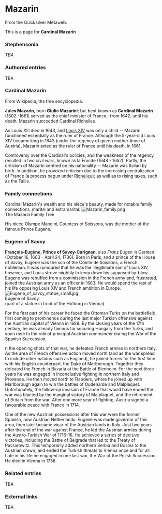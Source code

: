 
# Mazarin

From the Quicksilver Metaweb.

This is a page for **Cardinal Mazarin**
### Stephensonia


*TBA*

### Authored entries


TBA

### Cardinal Mazarin

 
From Wikipedia, the free encyclopedia. 

**Jules Mazarin**, born **Giulio Mazarini**; but best known as **Cardinal Mazarin** (1602 -1661) served as the chief minister of France ; from 1642, until his death. Mazarin succeeded Cardinal Richelieu.

As Louis XIII died in 1643, and [Louis XIV](/louis-xiv) was only a child -- Mazarin functioned essentially as the ruler of France. Although the 5-year-old Louis XIV became king in 1643 (under the regency of queen mother Anne of Austria), Mazarin acted as the ruler of France until his death, in 1661.

Controversy over the Cardinal's policies, and the weakness of the regency, resulted in two civil wars, known as la Fronde (1648 - 1652). Partly, the criticism of Mazarin centred on his nationality -- Mazarin was Italian by birth. In addition, he provoked criticism due to the increasing centralization of France (a process begun under [Richelieu](/richelieu)); as well as to rising taxes, such as the Taille.

### Family connections

 
Cardinal Mazarin's wealth and his niece's beauty, made for notable family connections, marital and extramarital:
![Mazarin_family.png](/images/Mazarin_family.png)  
The Mazarin Family Tree

His niece Olympe Mancini, Countess of Soissons, was the mother of the famous Prince Eugene.

### Eugene of Savoy


**François-Eugène, Prince of Savoy-Carignan**, also *Franz Eugen* in German (October 16, 1663 - April 24, 1736). Born in Paris, and a prince of the House of Savoy, Eugene was the son of the Comte de Soissons, a French nobleman. It was rumoured that he was the illegitimate son of Louis XIV, however, and Louis strove mightily to keep down his supposed by-blow. Eugene was rebuffed from a commission in the French army and, frustrated, joined the Austrian army as an officer in 1683. He would spend the rest of his life opposing Louis XIV and French ambition in Europe. ![Eugene_of_savoy_statue_small.jpg](/images/Eugene_of_savoy_statue_small.jpg)  
Eugene of Savoy  
(part of a statue in front of the Hofburg in Vienna)

For the first part of his career he faced the Ottoman Turks on the battlefield, first coming to prominence during the last major Turkish offensive against the Austrian capital of Vienna in 1688. By the closing years of the 17th century, he was already famous for securing Hungary from the Turks, and soon rose to the role of principal Austrian commander during the War of the Spanish Succession. 

n the opening shots of that war, he defeated French armies in northern Italy. As the area of French offensive action moved north (and as the war spread to include other nations such as England), he joined forces for the first time with his English counterpart, the Duke of Marlborough. Together they defeated the French in Bavaria at the Battle of Blenheim. For the next three years he was engaged in inconclusive fighting in northern Italy and Provence. He then moved north to Flanders, where he joined up with Marlborough again to win the battles of Oudenarde and Malplaquet. Unfortunately, the follow-up invasion of France that would have ended the war was blunted by the marginal victory of Malplaquet, and the retirement of Britain from the war. After one more year of fighting, Austria signed a favourable peace with France in 1714. 

One of the new Austrian possessions after this war were the former Spanish, now Austrian Netherlands. Eugene was made governor of this area, then later became vicar of the Austrian lands in Italy. Just two years after the end of the war against France, he led the Austrian armies during the Austro-Turkish War of 1716-18. He achieved a series of decisive victories, including the Battle of Belgrade that led to the Treaty of Passarowitz. This temporarily added northern Serbia and Bosnia to the Austrian crown, and ended the Turkish threats to Vienna once and for all. Late in his life he engaged in one last war, the War of the Polish Succession. He died in Vienna in 1736.

### Related entries


TBA

### External links


TBA
